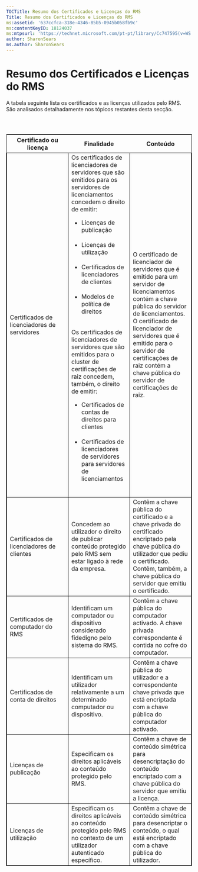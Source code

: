```yaml
---
TOCTitle: Resumo dos Certificados e Licenças do RMS
Title: Resumo dos Certificados e Licenças do RMS
ms:assetid: '637ccfca-318e-4346-85b5-0945b058fb9c'
ms:contentKeyID: 18124037
ms:mtpsurl: 'https://technet.microsoft.com/pt-pt/library/Cc747595(v=WS.10)'
author: SharonSears
ms.author: SharonSears
---
```


Resumo dos Certificados e Licenças do RMS
=========================================

A tabela seguinte lista os certificados e as licenças utilizados pelo RMS. São analisados detalhadamente nos tópicos restantes desta secção.

###  

 
<table style="border:1px solid black;">
<colgroup>
<col width="33%" />
<col width="33%" />
<col width="33%" />
</colgroup>
<thead>
<tr class="header">
<th>Certificado ou licença</th>
<th>Finalidade</th>
<th>Conteúdo</th>
</tr>
</thead>
<tbody>
<tr class="odd">
<td style="border:1px solid black;">Certificados de licenciadores de servidores</td>
<td style="border:1px solid black;">Os certificados de licenciadores de servidores que são emitidos para os servidores de licenciamentos concedem o direito de emitir:
<ul>
<li>Licenças de publicação<br />
<br />
</li>
<li>Licenças de utilização<br />
<br />
</li>
<li>Certificados de licenciadores de clientes<br />
<br />
</li>
<li>Modelos de política de direitos<br />
<br />
</li>
</ul>
Os certificados de licenciadores de servidores que são emitidos para o cluster de certificações de raiz concedem, também, o direito de emitir:
<ul>
<li>Certificados de contas de direitos para clientes<br />
<br />
</li>
<li>Certificados de licenciadores de servidores para servidores de licenciamentos<br />
<br />
</li>
</ul></td>
<td style="border:1px solid black;">O certificado de licenciador de servidores que é emitido para um servidor de licenciamentos contém a chave pública do servidor de licenciamentos.
O certificado de licenciador de servidores que é emitido para o servidor de certificações de raiz contém a chave pública do servidor de certificações de raiz.</td>
</tr>
<tr class="even">
<td style="border:1px solid black;">Certificados de licenciadores de clientes</td>
<td style="border:1px solid black;">Concedem ao utilizador o direito de publicar conteúdo protegido pelo RMS sem estar ligado à rede da empresa.</td>
<td style="border:1px solid black;">Contêm a chave pública do certificado e a chave privada do certificado encriptado pela chave pública do utilizador que pediu o certificado. Contêm, também, a chave pública do servidor que emitiu o certificado.</td>
</tr>
<tr class="odd">
<td style="border:1px solid black;">Certificados de computador do RMS</td>
<td style="border:1px solid black;">Identificam um computador ou dispositivo considerado fidedigno pelo sistema do RMS.</td>
<td style="border:1px solid black;">Contêm a chave pública do computador activado. A chave privada correspondente é contida no cofre do computador.</td>
</tr>
<tr class="even">
<td style="border:1px solid black;">Certificados de conta de direitos</td>
<td style="border:1px solid black;">Identificam um utilizador relativamente a um determinado computador ou dispositivo.</td>
<td style="border:1px solid black;">Contêm a chave pública do utilizador e a correspondente chave privada que está encriptada com a chave pública do computador activado.</td>
</tr>
<tr class="odd">
<td style="border:1px solid black;">Licenças de publicação</td>
<td style="border:1px solid black;">Especificam os direitos aplicáveis ao conteúdo protegido pelo RMS.</td>
<td style="border:1px solid black;">Contêm a chave de conteúdo simétrica para desencriptação do conteúdo encriptado com a chave pública do servidor que emitiu a licença.</td>
</tr>
<tr class="even">
<td style="border:1px solid black;">Licenças de utilização</td>
<td style="border:1px solid black;">Especificam os direitos aplicáveis ao conteúdo protegido pelo RMS no contexto de um utilizador autenticado específico.</td>
<td style="border:1px solid black;">Contêm a chave de conteúdo simétrica para desencriptar o conteúdo, o qual está encriptado com a chave pública do utilizador.</td>
</tr>
</tbody>
</table>

